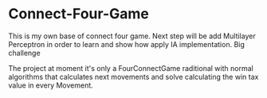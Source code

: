 # Connect-Four-Game
This is my own base of connect four game. 
Next step will be add Multilayer Perceptron in order to learn and show how apply IA implementation. Big challenge

The project at moment it's only a FourConnectGame raditional with normal algorithms that calculates next movements
and solve calculating the win tax value in every Movement.
